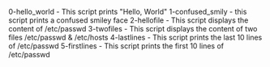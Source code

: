 0-hello_world - This script prints "Hello, World"
1-confused_smily - this script prints a confused smiley face
2-hellofile - This script displays the content of /etc/passwd
3-twofiles - This script displays the content of two files /etc/passwd & /etc/hosts
4-lastlines - This script prints the last 10 lines of /etc/passwd
5-firstlines - This script prints the first 10 lines of /etc/passwd
